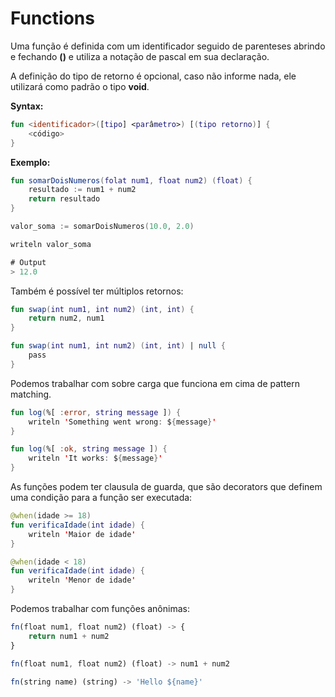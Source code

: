 # Functions

Uma função é definida com um identificador seguido de parenteses abrindo e fechando **()** e utiliza a notação de pascal em sua declaração.

A definição do tipo de retorno é opcional, caso não informe nada, ele utilizará como padrão o tipo **void**.

**Syntax:**

```kotlin
fun <identificador>([tipo] <parâmetro>) [(tipo retorno)] {
    <código>
}
```

**Exemplo:**

```kotlin
fun somarDoisNumeros(folat num1, float num2) (float) {
    resultado := num1 + num2
    return resultado
}

valor_soma := somarDoisNumeros(10.0, 2.0)

writeln valor_soma

# Output
> 12.0
```

Também é possível ter múltiplos retornos:

```kotlin
fun swap(int num1, int num2) (int, int) {
    return num2, num1
}
```

```kotlin
fun swap(int num1, int num2) (int, int) | null {
    pass
}
```

Podemos trabalhar com sobre carga que funciona em cima de pattern matching.

```kotlin
fun log(%[ :error, string message ]) {
    writeln 'Something went wrong: ${message}'
}

fun log(%[ :ok, string message ]) {
    writeln 'It works: ${message}'
}
```

As funções podem ter clausula de guarda, que são decorators que definem uma condição para a função ser executada:

```kotlin
@when(idade >= 18)
fun verificaIdade(int idade) {
    writeln 'Maior de idade'
}

@when(idade < 18)
fun verificaIdade(int idade) {
    writeln 'Menor de idade'
}
```

Podemos trabalhar com funções anônimas:

```typescript
fn(float num1, float num2) (float) -> {
    return num1 + num2
}
```

```typescript
fn(float num1, float num2) (float) -> num1 + num2
```

```typescript
fn(string name) (string) -> 'Hello ${name}'
```
